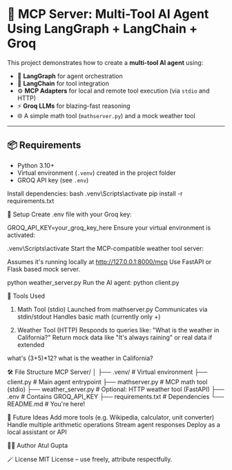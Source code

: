 
# 🧠 MCP Server: Multi-Tool AI Agent Using LangGraph + LangChain + Groq

This project demonstrates how to create a **multi-tool AI agent** using:

- 🧩 **LangGraph** for agent orchestration
- 🔗 **LangChain** for tool integration
- ⚙️ **MCP Adapters** for local and remote tool execution (via `stdio` and HTTP)
- ⚡ **Groq LLMs** for blazing-fast reasoning
- 🌐 A simple math tool (`mathserver.py`) and a mock weather tool

---

## 📦 Requirements
- Python 3.10+
- Virtual environment (`.venv`) created in the project folder
- GROQ API key (see `.env`)

Install dependencies:
bash
.venv\Scripts\activate
pip install -r requirements.txt


🔑 Setup
Create .env file with your Groq key:


GROQ_API_KEY=your_groq_key_here
Ensure your virtual environment is activated:


.venv\Scripts\activate
Start the MCP-compatible weather tool server:

Assumes it's running locally at http://127.0.0.1:8000/mcp
Use FastAPI or Flask based mock server.


python weather_server.py
Run the AI agent:
python client.py

🧮 Tools Used
1. Math Tool (stdio)
    Launched from mathserver.py
    Communicates via stdin/stdout
    Handles basic math (currently only +)

2. Weather Tool (HTTP)
  Responds to queries like: "What is the weather in California?"
  Return mock data like "It's always raining" or real data if extended



what's (3+5)*12?
what is the weather in California?


🛠 File Structure
MCP Server/
│
├── .venv/                  # Virtual environment
├── client.py               # Main agent entrypoint
├── mathserver.py           # MCP math tool (stdio)
├── weather_server.py       # Optional: HTTP weather tool (FastAPI)
├── .env                    # Contains GROQ_API_KEY
├── requirements.txt        # Dependencies
└── README.md               # You're here!



🚀 Future Ideas
Add more tools (e.g. Wikipedia, calculator, unit converter)
Handle multiple arithmetic operations
Stream agent responses
Deploy as a local assistant or API

👨‍💻 Author
Atul Gupta


🪄 License
MIT License – use freely, attribute respectfully.
